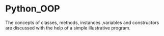 # Python_OOP
The concepts of classes, methods, instances ,variables and constructors are discussed with the help of a simple illustrative program.
